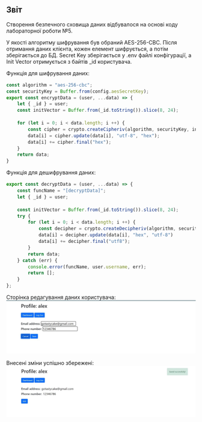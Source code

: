 ## Звіт
Створення безпечного сховища даних відбувалося на основі коду лабораторної роботи №5.

У якості алгоритму шифрування був обраний AES-256-CBC.
Після отримання даних клієнта, кожен елемент шифрується, а потім зберігається до БД.
Secret Key зберігається у .env файлі конфігурації, а Init Vector отримується з байтів _id користувача.

Функція для шифрування даних:
```js
const algorithm = "aes-256-cbc";
const securityKey = Buffer.from(config.aesSecretKey);
export const encryptData = (user, ...data) => {
    let { _id } = user;
    const initVector = Buffer.from(_id.toString()).slice(8, 24);

    for (let i = 0; i < data.length; i ++) {
        const cipher = crypto.createCipheriv(algorithm, securityKey, initVector);
        data[i] = cipher.update(data[i], "utf-8", "hex");
        data[i] += cipher.final("hex");
    }
    return data;
}
```

Функція для дешифрування даних:
```js
export const decryptData = (user, ...data) => {
    const funcName = "[decryptData]";
    let { _id } = user;

    const initVector = Buffer.from(_id.toString()).slice(8, 24);
    try {
        for (let i = 0; i < data.length; i ++) {
            const decipher = crypto.createDecipheriv(algorithm, securityKey, initVector);
            data[i] = decipher.update(data[i], "hex", "utf-8")
            data[i] += decipher.final("utf8");
        }
        return data;
    } catch (err) {
        console.error(funcName, user.username, err);
        return [];
    }
};
```

Сторінка редагування даних користувача:  
![Edit page](edit_page.jpg)

Внесені зміни успішно збережені:  
![Saved successfully](saved_successfully.jpg)